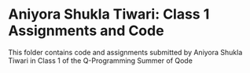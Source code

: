 # Aniyora Shukla Tiwari: Class 1 Assignments and Code
This folder contains code and assignments submitted by Aniyora Shukla Tiwari in Class 1 of the Q-Programming Summer of Qode